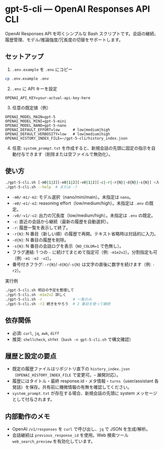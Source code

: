 # gpt-5-cli — OpenAI Responses API CLI

OpenAI Responses API を叩くシンプルな Bash スクリプトです。会話の継続、履歴管理、モデル/推論強度/冗長度の切替をサポートします。

## セットアップ
1) `.env.example` を `.env` にコピー
```bash
cp .env.example .env
```
2) `.env` に API キーを設定
```env
OPENAI_API_KEY=your-actual-api-key-here
```
3) 任意の既定値（例）
```env
OPENAI_MODEL_MAIN=gpt-5
OPENAI_MODEL_MINI=gpt-5-mini
OPENAI_MODEL_NANO=gpt-5-nano
OPENAI_DEFAULT_EFFORT=low      # low|medium|high
OPENAI_DEFAULT_VERBOSITY=low   # low|medium|high
OPENAI_HISTORY_INDEX_FILE=~/gpt-5-cli/history_index.json
```

4) 任意: `system_prompt.txt` を作成すると、新規会話の先頭に固定の指示を自動付与できます（削除または空ファイルで無効化）。

## 使い方
```bash
./gpt-5-cli.sh [-m0|1|2][-e0|1|2][-v0|1|2][-c|-r|-r{N}|-d{N}|-s{N}] <入力テキスト>
./gpt-5-cli.sh --help  # または -?
```
- `-m0/-m1/-m2`: モデル選択（nano/mini/main）。未指定は `nano`。
- `-e0/-e1/-e2`: reasoning effort（low/medium/high）。未指定は `.env` の既定。
- `-v0/-v1/-v2`: 出力の冗長度（low/medium/high）。未指定は `.env` の既定。
- `-c`: 直近の会話から継続（最新の履歴を自動選択）。
- `-r`: 履歴一覧を表示して終了。
- `-r{N}`: N 番目（新しい順）の履歴で再開。テキスト省略時は対話的に入力。
- `-d{N}`: N 番目の履歴を削除。
- `-s{N}`: N 番目の会話ログを表示（`NO_COLOR=1` で色無し）。
 - フラグ連結: 1 つの `-` に続けてまとめて指定可（例: `-m1e2v2`）。分割指定も可（例: `-m1 -e2 -v2`）。
 - 番号付きフラグ: `-r{N}`/`-d{N}`/`-s{N}` は文字の直後に数字を続けます（例: `-r2`）。

実行例
```bash
./gpt-5-cli.sh 明日の予定を整理して
./gpt-5-cli.sh -m1e2v2 詳しく
./gpt-5-cli.sh -r              # 一覧のみ
./gpt-5-cli.sh -r2 続きをやろう  # 2 番目を使って継続
```

## 依存関係
- 必須: `curl`, `jq`, `awk`, `diff`
- 推奨: `shellcheck`, `shfmt`（`bash -n gpt-5-cli.sh` で構文確認）

## 履歴と設定の要点
- 既定の履歴ファイルはリポジトリ直下の `history_index.json`（`OPENAI_HISTORY_INDEX_FILE` で変更可。`~` 展開対応）。
- 履歴にはタイトル・最終 response.id・メタ情報・`turns`（user/assistant 各発話）を保存。共有前に機微情報の有無を確認してください。
- `system_prompt.txt` が存在する場合、新規会話の先頭に system メッセージとして付与されます。

## 内部動作のメモ
- OpenAI `/v1/responses` を `curl` で呼び出し、`jq` で JSON を生成/解析。
- 会話継続は `previous_response_id` を使用。Web 検索ツール `web_search_preview` を有効化しています。
